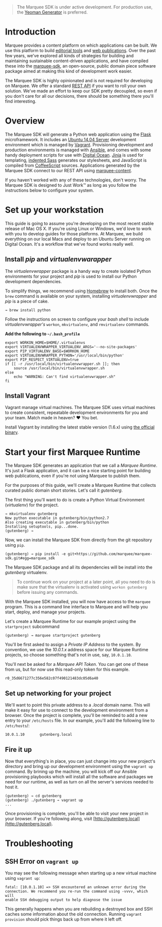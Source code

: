 > The Marquee SDK is under active development. For production use, the [Yeoman Generator](http://github.com/marquee/generator-marquee) is preferred. 

# Introduction

Marquee provides a content platform on which applications can be built. We use this  platform to build [editorial tools](#) and [web publications](#). Over the past few years, we've explored all kinds of strategies for building and maintaining sustainable content-driven applications, and have compiled these into the [marquee-sdk](http://github.com/marquee/marquee-sdk), an open-source, public domain piece software package aimed at making this kind of development work easier.

The Marquee SDK is highly opinionated and is not required for developing on Marquee. We offer a standard [REST API](#) if you want to roll your own solution. We've made an effort to keep our SDK pretty decoupled, so even if you don't care for all our decisions, there should be something there you'll find interesting.

# Overview

The Marquee SDK will generate a Python web application using the [Flask](http://flask.pocoo.org) microframework. It includes an [Ubuntu 14.04 Server](http://www.ubuntu.com/server) development environment which is managed by [Vagrant](http://vagrantup.com). Provisioning development and production environments is managed with [Ansible](http://ansibleworks.com), and comes with some handy deployment scripts for use with [Digital Ocean](http://digitalocean.com). [Jinja](http://jinja2.pocoo.org/) is used for templating, [indented Sass](http://sass-lang.com/documentation/file.INDENTED_SYNTAX.html) generates our stylesheets, and JavaScript is compiled from [CoffeeScript](http://coffeescript.org/) sources. Applications generated by the Marquee SDK connect to our REST API using [marquee-content](http://github.com/marquee/content).

If you haven't worked with any of these technologies, don't worry. The Marquee SDK is designed to Just Work™ as long as you follow the instructions below to configure your system. 

# Set up your workstation

This guide is going to assume you're developing on the most recent stable release of Mac OS X. If you're using Linux or Windows, we'd love to work with you to develop guides for those platforms. At Marquee, we build everything on our local Macs and deploy to an Ubuntu Server running on Digital Ocean. It's a workflow that we've found works really well. 

## Install _pip_ and _virtualenvwarapper_

The _virtualenvwrapper_ package is a handy way to create isolated Python environments for your project and _pip_ is used to install our Python development dependencies.

To simplify things, we recommend using [Homebrew](http://brew.sh) to install both. Once the `brew` command is available on your system, installing _virtualenvwrapper_ and _pip_ is a piece of cake.

```
→ brew install python
```

Follow the instructions on screen to configure your _bash shell_ to include _virtualenvwrapper's_ `workon`, `mkvirtualenv`, and `rmvirtualenv` commands.

**Add the following to `~/.bash_profile`**

```
export WORKON_HOME=$HOME/.virtualenvs
export VIRTUALENVWRAPPER_VIRTUALENV_ARGS='--no-site-packages'
export PIP_VIRTUALENV_BASE=$WORKON_HOME
export VIRTUALENVWRAPPER_PYTHON='/usr/local/bin/python'
export PIP_RESPECT_VIRTUALENV=true
if [[ -r /usr/local/bin/virtualenvwrapper.sh ]]; then
    source /usr/local/bin/virtualenvwrapper.sh
else
    echo "WARNING: Can't find virtualenvwrapper.sh"
fi
```

## Install Vagrant

Vagrant manage virtual machines. The Marquee SDK uses virtual machines to create consistent, repeatable development environments for you and your team. Match made in heaven? :heart: You bet.

Install Vagrant by installing the latest stable version (1.6.x) using [the official binary](http://www.vagrantup.com/downloads.html).

# Start your first Marquee Runtime

The Marquee SDK generates an application that we call a _Marquee Runtime_. It's just a Flask application, and it can be a nice starting point for building web publications, even if you're not using Marquee to publish them. 

For the purposes of this guide, we'll create a Marquee Runtime that collects curated public domain short stories. Let's call it _gutenberg_. 

The first thing you'll want to do is create a Python Virtual Environment (_virtualenv_) for the project. 

```
→ mkvirtualenv gutenberg
New python executable in gutenberg/bin/python2.7
Also creating executable in gutenberg/bin/python
Installing setuptools, pip...done.
(gutenberg) → 
```

Now, we can install the Marquee SDK from directly from the git repository using `pip`.

```
(gutenberg) → pip install -e git+https://github.com/marquee/marquee-sdk.git#egg=marquee_sdk
```

The Marquee SDK package and all its dependencies will be install into the _gutenberg_ virtualenv.

> To continue work on your project at a later point, all you need to do is make sure that the virtualenv is activated using `workon gutenberg` before issuing any commands.

With the Marquee SDK installed, you will now have access to the `marquee` program. This is a command line interface to Marquee and will help you start, deploy, and manage your projects.

Let's create a Marquee Runtime for our example project using the `startproject` subcommand

```
(gutenberg) → marquee startproject gutenberg
```

You'll be first asked to assign a *Private IP Address* to the system. By convention, we use the _10.0.1.x_ address space for our Marquee Runtime projects, so choose something that's not in use, say, `10.0.1.10`.

You'll next be asked for a *Marquee API Token*. You can get one of these from us, but for now use this read-only token for this example.

```
r0_35d6671277c356e582c07f490121483dc05d6a40
```

## Set up networking for your project

We'll want to point this private address to a _.local_ domain name. This will make it easy for use to connect to the development environment from a browser. Once the project is complete, you'll be reminded to add a new entry to your `/etc/hosts` file. In our example, you'll add the following line to `/etc/hosts`/:

```
10.0.1.10       gutenberg.local
```

## Fire it up

Now that everything's in place, you can just change into your new project's directory and bring up our development environment using the `vagrant up` command. By brining up the machine, you will kick off our Ansible provisioning playbooks which will install all the software and packages we need for our runtime, as well as turn on all the server's services needed to host it.

```
(gutenberg) → cd gutenberg
(gutenberg) ./gutenberg → vagrant up
...
```

Once provisioning is complete, you'll be able to visit your new project in your browser. If you're following along, visit [http://gutenberg.local](http://gutenberg.local).

# Troubleshooting

## SSH Error on `vagrant up`

You may see the following message when starting up a new virtual machine using `vagrant up`:

```
fatal: [10.0.1.10] => SSH encountered an unknown error during the
connection. We recommend you re-run the command using -vvvv, which will
enable SSH debugging output to help diagnose the issue
```

This generally happens when you are rebuilding a destroyed box and SSH caches some information about the old connection. Running `vagrant provision` should pick things back up from where it left off.
